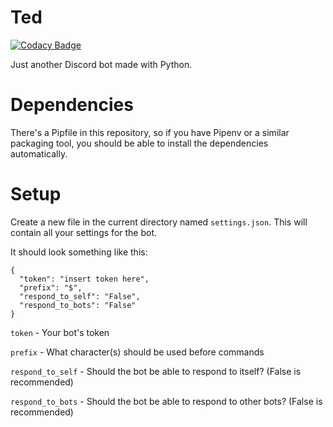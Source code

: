 # Ted

[![Codacy Badge](https://api.codacy.com/project/badge/Grade/751b2896576a4dd4b339a5e5fe7bc6f4)](https://app.codacy.com/manual/AlexTheJPEG/ted?utm_source=github.com&utm_medium=referral&utm_content=AlexTheJPEG/ted&utm_campaign=Badge_Grade_Settings)

Just another Discord bot made with Python.

# Dependencies
There's a Pipfile in this repository, so if you have Pipenv or a similar packaging tool, you should be able to install the dependencies automatically.

# Setup
Create a new file in the current directory named `settings.json`. This will contain all your settings for the bot.

It should look something like this:
```
{
  "token": "insert token here",
  "prefix": "$",
  "respond_to_self": "False",
  "respond_to_bots": "False"
}
```
`token` - Your bot's token

`prefix` - What character(s) should be used before commands

`respond_to_self` - Should the bot be able to respond to itself? (False is recommended)

`respond_to_bots` - Should the bot be able to respond to other bots? (False is recommended)
